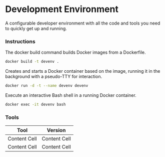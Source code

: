 # Development Environment 

A configurable developer environment with all the code and tools you need to quickly get up and running.

### Instructions
The docker build command builds Docker images from a Dockerfile.
```sh
docker build -t devenv .
```
Creates and starts a Docker container based on the image, running it in the background with a pseudo-TTY for interaction.
```sh
docker run -d -t --name devenv devenv
```
Execute an interactive Bash shell in a running Docker container.
```sh
docker exec -it devenv bash
```

### Tools

| Tool  | Version |
| ------------- | ------------- |
| Content Cell  | Content Cell  |
| Content Cell  | Content Cell  |
